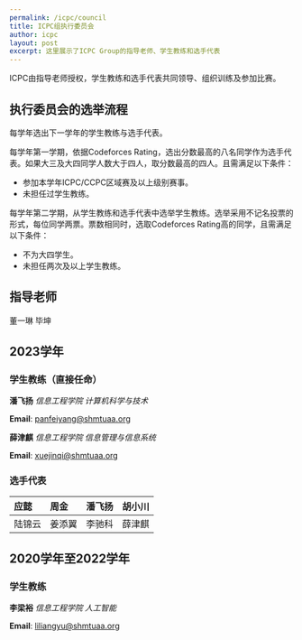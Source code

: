 ```yaml
---
permalink: /icpc/council
title: ICPC组执行委员会
author: icpc
layout: post
excerpt: 这里展示了ICPC Group的指导老师、学生教练和选手代表
---
```


ICPC由指导老师授权，学生教练和选手代表共同领导、组织训练及参加比赛。

## 执行委员会的选举流程

每学年选出下一学年的学生教练与选手代表。

每学年第一学期，依据Codeforces Rating，选出分数最高的八名同学作为选手代表。如果大三及大四同学人数大于四人，取分数最高的四人。且需满足以下条件：

- 参加本学年ICPC/CCPC区域赛及以上级别赛事。
- 未担任过学生教练。

每学年第二学期，从学生教练和选手代表中选举学生教练。选举采用不记名投票的形式，每位同学两票。票数相同时，选取Codeforces Rating高的同学，且需满足以下条件：

- 不为大四学生。
- 未担任两次及以上学生教练。

## 指导老师

董一琳 毕坤

## 2023学年

### 学生教练（直接任命）

**潘飞扬** _信息工程学院 计算机科学与技术_

**Email**: [panfeiyang@shmtuaa.org](mailto:panfeiyang@shmtuaa.org)

**薛津麒** _信息工程学院 信息管理与信息系统_

**Email**: [xuejinqi@shmtuaa.org](mailto:xuejinqi@shmtuaa.org)

### 选手代表

| 应懿	  | 周金	  | 潘飞扬 | 胡小川 |
|:-----|:-----|:----|:----|
| 陆锦云	 | 姜添翼	 | 李驰科 | 薛津麒 |

## 2020学年至2022学年

### 学生教练

**李梁裕** _信息工程学院 人工智能_

**Email**: [liliangyu@shmtuaa.org](mailto:liliangyu@shmtuaa.org)
